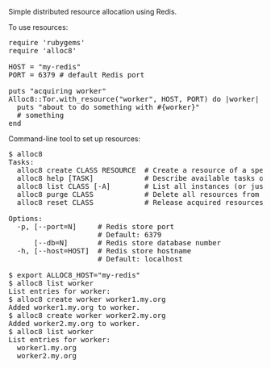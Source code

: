 Simple distributed resource allocation using Redis.

To use resources:
<pre>
require 'rubygems'
require 'alloc8'

HOST = "my-redis"
PORT = 6379 # default Redis port

puts "acquiring worker"
Alloc8::Tor.with_resource("worker", HOST, PORT) do |worker|
  puts "about to do something with #{worker}"
  # something
end
</pre>

Command-line tool to set up resources:
<pre>
$ alloc8
Tasks:
  alloc8 create CLASS RESOURCE  # Create a resource of a specific class
  alloc8 help [TASK]            # Describe available tasks or one specific task
  alloc8 list CLASS [-A]        # List all instances (or just available) of a resource class
  alloc8 purge CLASS            # Delete all resources from a class
  alloc8 reset CLASS            # Release acquired resources for a class

Options:
  -p, [--port=N]     # Redis store port
                     # Default: 6379
      [--db=N]       # Redis store database number
  -h, [--host=HOST]  # Redis store hostname
                     # Default: localhost

$ export ALLOC8_HOST="my-redis"
$ alloc8 list worker
List entries for worker:
$ alloc8 create worker worker1.my.org
Added worker1.my.org to worker.
$ alloc8 create worker worker2.my.org
Added worker2.my.org to worker.
$ alloc8 list worker
List entries for worker:
  worker1.my.org
  worker2.my.org
</pre>
